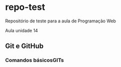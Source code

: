 # repo-test
Repositório de teste para a aula de Programação Web


Aula unidade 14
## Git e GitHub
### Comandos básicosGITs
